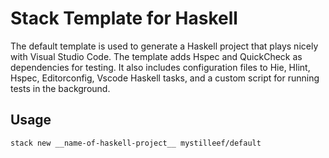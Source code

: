 # Stack Template for Haskell

The default template is used to generate a Haskell project that plays nicely with Visual Studio Code. The template adds Hspec and QuickCheck as dependencies for testing. It also includes configuration files to Hie, Hlint, Hspec, Editorconfig, Vscode Haskell tasks, and a custom script for running tests in the background.

## Usage

`stack new __name-of-haskell-project__ mystilleef/default`
